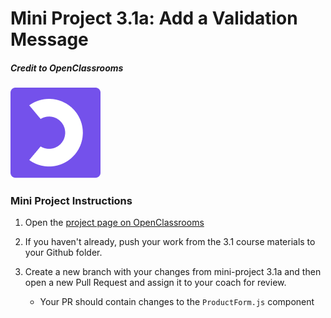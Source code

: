 # Mini Project 3.1a: Add a Validation Message

##### Credit to OpenClassrooms
![Become](https://github.com/OCclassprojects/logo/blob/master/fav-icon.png?raw=true)

### Mini Project Instructions

1. Open the [project page on OpenClassrooms](https://openclassrooms.com/en/courses/4286486-build-web-apps-with-reactjs/4317901-practice-add-a-validation-message)

2. If you haven't already, push your work from the 3.1 course materials to your Github folder.

3. Create a new branch with your changes from mini-project 3.1a and then open a new Pull Request and assign it to your coach for review.
    * Your PR should contain changes to the `ProductForm.js` component
